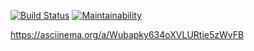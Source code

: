 [![Build Status](https://travis-ci.com/Loker1008/Test.svg?branch=master)](https://travis-ci.com/Loker1008/Test)
[![Maintainability](https://api.codeclimate.com/v1/badges/a99a88d28ad37a79dbf6/maintainability)](https://codeclimate.com/github/Loker1008/Test)

https://asciinema.org/a/Wubapky634oXVLURtie5zWvFB
